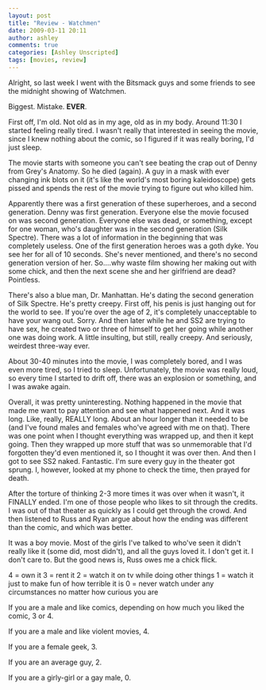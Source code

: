 ```yaml
---
layout: post
title: "Review - Watchmen"
date: 2009-03-11 20:11
author: ashley
comments: true
categories: [Ashley Unscripted]
tags: [movies, review]
---
```

Alright, so last week I went with the Bitsmack guys and some friends to see the midnight showing of Watchmen.

Biggest. Mistake. <strong>EVER</strong>.

First off, I'm old. Not old as in my age, old as in my body. Around 11:30 I started feeling really tired. I wasn't really that interested in seeing the movie, since I knew nothing about the comic, so I figured if it was really boring, I'd just sleep.

The movie starts with someone you can't see beating the crap out of Denny from Grey's Anatomy. So he died (again). A guy in a mask with ever changing ink blots on it (it's like the world's most boring kaleidoscope) gets pissed and spends the rest of the movie trying to figure out who killed him.

Apparently there was a first generation of these superheroes, and a second generation. Denny was first generation. Everyone else the movie focused on was second generation. Everyone else was dead, or something, except for one woman, who's daughter was in the second generation (Silk Spectre). There was a lot of information in the beginning that was completely useless. One of the first generation heroes was a goth dyke. You see her for all of 10 seconds. She's never mentioned, and there's no second generation version of her. So....why waste film showing her making out with some chick, and then the next scene she and her girlfriend are dead? Pointless.

There's also a blue man, Dr. Manhattan. He's dating the second generation of Silk Spectre. He's pretty creepy. First off, his penis is just hanging out for the world to see. If you're over the age of 2, it's completely unacceptable to have your wang out. Sorry. And then later while he and SS2 are trying to have sex, he created two or three of himself to get her going while another one was doing work. A little insulting, but still, really creepy. And seriously, weirdest three-way ever.

About 30-40 minutes into the movie, I was completely bored, and I was even more tired, so I tried to sleep. Unfortunately, the movie was really loud, so every time I started to drift off, there was an explosion or something, and I was awake again.

Overall, it was pretty uninteresting. Nothing happened in the movie that made me want to pay attention and see what happened next. And it was long. Like, really, REALLY long. About an hour longer than it needed to be (and I've found males and females who've agreed with me on that). There was one point when I thought everything was wrapped up, and then it kept going. Then they wrapped up more stuff that was so unmemorable that I'd forgotten they'd even mentioned it, so I thought it was over then. And then I got to see SS2 naked. Fantastic. I'm sure every guy in the theater got sprung. I, however, looked at my phone to check the time, then prayed for death.

After the torture of thinking 2-3 more times it was over when it wasn't, it FINALLY ended. I'm one of those people who likes to sit through the credits. I was out of that theater as quickly as I could get through the crowd. And then listened to Russ and Ryan argue about how the ending was different than the comic, and which was better.

It was a boy movie. Most of the girls I've talked to who've seen it didn't really like it (some did, most didn't), and all the guys loved it. I don't get it. I don't care to. But the good news is, Russ owes me a chick flick.

4 = own it
3 = rent it
2 = watch it on tv while doing other things
1 = watch it just to make fun of how terrible it is
0 = never watch under any circumstances no matter how curious you are

If you are a male and like comics, depending on how much you liked the comic, 3 or 4.

If you are a male and like violent movies, 4.

If you are a female geek, 3.

If you are an average guy, 2.

If you are a girly-girl or a gay male, 0.
